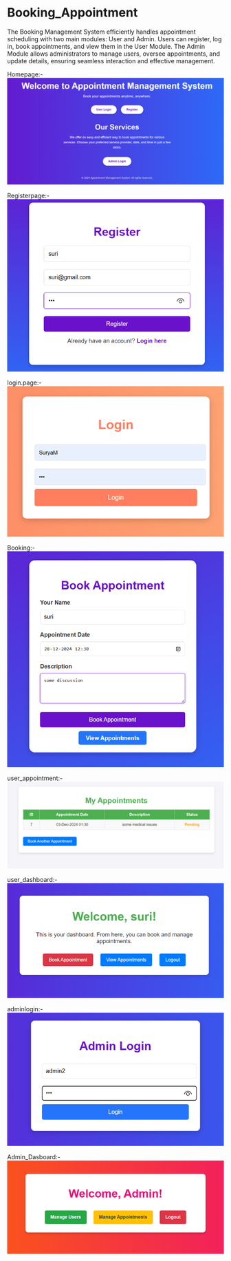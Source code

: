 # Booking_Appointment
The Booking Management System efficiently handles appointment scheduling with two main modules: User and Admin. Users can register, log in, book appointments, and view them in the User Module. The Admin Module allows administrators to manage users, oversee appointments, and update details, ensuring seamless interaction and effective management.

Homepage:-
![R1](homepage.png)

Registerpage:-
![R1](register.png)


login.page:-
![R1](userlogin.png)

Booking:-
![R1](book_appoimtment.png)

user_appointment:-
![R1](user_appointment.png)

user_dashboard:-
![R1](user_dashboard.png)

adminlogin:-
![R1](adminlogin.png)

Admin_Dasboard:-
![R1](admin_dashboard.png)










